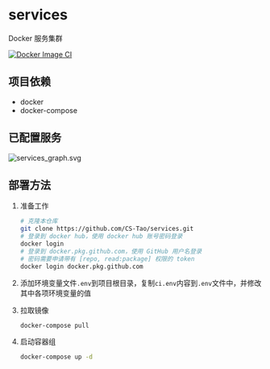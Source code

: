 # services

Docker 服务集群

[![Docker Image CI](https://github.com/CS-Tao/services/workflows/Docker%20Compose%20CI/badge.svg)](https://github.com/CS-Tao/services/actions)

## 项目依赖

- docker
- docker-compose

## 已配置服务

![services_graph.svg](https://home.cs-tao.cc/services/services_graph.svg)

## 部署方法

1. 准备工作

    ```bash
    # 克隆本仓库
    git clone https://github.com/CS-Tao/services.git
    # 登录到 docker hub，使用 docker hub 账号密码登录
    docker login
    # 登录到 docker.pkg.github.com，使用 GitHub 用户名登录
    # 密码需要申请带有 [repo, read:package] 权限的 token
    docker login docker.pkg.github.com
    ```

1. 添加环境变量文件`.env`到项目根目录，复制`ci.env`内容到`.env`文件中，并修改其中各项环境变量的值

1. 拉取镜像

    ```bash
    docker-compose pull
    ```

1. 启动容器组

    ```bash
    docker-compose up -d
    ```
